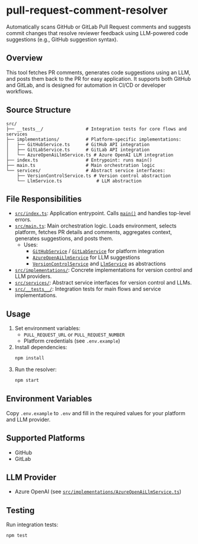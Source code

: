 # pull-request-comment-resolver

Automatically scans GitHub or GitLab Pull Request comments and suggests commit changes that resolve reviewer feedback using LLM-powered code suggestions (e.g., GitHub suggestion syntax).

## Overview

This tool fetches PR comments, generates code suggestions using an LLM, and posts them back to the PR for easy application. It supports both GitHub and GitLab, and is designed for automation in CI/CD or developer workflows.

## Source Structure

```
src/
├── __tests__/                # Integration tests for core flows and services
├── implementations/          # Platform-specific implementations:
│   ├── GitHubService.ts      # GitHub API integration
│   ├── GitLabService.ts      # GitLab API integration
│   └── AzureOpenAiLlmService.ts # Azure OpenAI LLM integration
├── index.ts                  # Entrypoint: runs main()
├── main.ts                   # Main orchestration logic
└── services/                 # Abstract service interfaces:
    ├── VersionControlService.ts # Version control abstraction
    └── LlmService.ts             # LLM abstraction
```

## File Responsibilities

- [`src/index.ts`](src/index.ts:1): Application entrypoint. Calls [`main()`](src/main.ts:235) and handles top-level errors.
- [`src/main.ts`](src/main.ts:1): Main orchestration logic. Loads environment, selects platform, fetches PR details and comments, aggregates context, generates suggestions, and posts them.
  - Uses:
    - [`GitHubService`](src/implementations/GitHubService.ts:1) / [`GitLabService`](src/implementations/GitLabService.ts:1) for platform integration
    - [`AzureOpenAiLlmService`](src/implementations/AzureOpenAiLlmService.ts:1) for LLM suggestions
    - [`VersionControlService`](src/services/VersionControlService.ts:1) and [`LlmService`](src/services/LlmService.ts:1) as abstractions
- [`src/implementations/`](src/implementations/): Concrete implementations for version control and LLM providers.
- [`src/services/`](src/services/): Abstract service interfaces for version control and LLMs.
- [`src/__tests__/`](src/__tests__/): Integration tests for main flows and service implementations.

## Usage

1. Set environment variables:
   - `PULL_REQUEST_URL` or `PULL_REQUEST_NUMBER`
   - Platform credentials (see `.env.example`)
2. Install dependencies:
   ```sh
   npm install
   ```
3. Run the resolver:
   ```sh
   npm start
   ```

## Environment Variables

Copy `.env.example` to `.env` and fill in the required values for your platform and LLM provider.

## Supported Platforms

- GitHub
- GitLab

## LLM Provider

- Azure OpenAI (see [`src/implementations/AzureOpenAiLlmService.ts`](src/implementations/AzureOpenAiLlmService.ts:1))

## Testing

Run integration tests:

```sh
npm test
```
